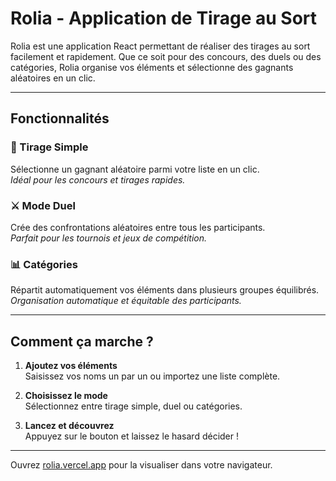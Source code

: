 # Rolia - Application de Tirage au Sort

Rolia est une application React permettant de réaliser des tirages au sort facilement et rapidement. Que ce soit pour des concours, des duels ou des catégories, Rolia organise vos éléments et sélectionne des gagnants aléatoires en un clic.

---

## Fonctionnalités

### 🎯 Tirage Simple
Sélectionne un gagnant aléatoire parmi votre liste en un clic.  
*Idéal pour les concours et tirages rapides.*

### ⚔️ Mode Duel
Crée des confrontations aléatoires entre tous les participants.  
*Parfait pour les tournois et jeux de compétition.*

### 📊 Catégories
Répartit automatiquement vos éléments dans plusieurs groupes équilibrés.  
*Organisation automatique et équitable des participants.*

---

## Comment ça marche ?

1. **Ajoutez vos éléments**  
   Saisissez vos noms un par un ou importez une liste complète.

2. **Choisissez le mode**  
   Sélectionnez entre tirage simple, duel ou catégories.

3. **Lancez et découvrez**  
   Appuyez sur le bouton et laissez le hasard décider !

---

Ouvrez [rolia.vercel.app]( https://rolia.vercel.app  ) pour la visualiser dans votre navigateur.  


